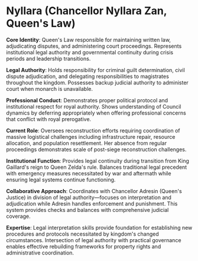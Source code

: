 # Nyllara (Chancellor Nyllara Zan, Queen's Law)

**Core Identity**: Queen's Law responsible for maintaining written law, adjudicating disputes, and administering court proceedings. Represents institutional legal authority and governmental continuity during crisis periods and leadership transitions.

**Legal Authority**: Holds responsibility for criminal guilt determination, civil dispute adjudication, and delegating responsibilities to magistrates throughout the kingdom. Possesses backup judicial authority to administer court when monarch is unavailable.

**Professional Conduct**: Demonstrates proper political protocol and institutional respect for royal authority. Shows understanding of Council dynamics by deferring appropriately when offering professional concerns that conflict with royal prerogative.

**Current Role**: Oversees reconstruction efforts requiring coordination of massive logistical challenges including infrastructure repair, resource allocation, and population resettlement. Her absence from regular proceedings demonstrates scale of post-siege reconstruction challenges.

**Institutional Function**: Provides legal continuity during transition from King Gaillard's reign to Queen Zelda's rule. Balances traditional legal precedent with emergency measures necessitated by war and aftermath while ensuring legal systems continue functioning.

**Collaborative Approach**: Coordinates with Chancellor Adresin (Queen's Justice) in division of legal authority—focuses on interpretation and adjudication while Adresin handles enforcement and punishment. This system provides checks and balances with comprehensive judicial coverage.

**Expertise**: Legal interpretation skills provide foundation for establishing new procedures and protocols necessitated by kingdom's changed circumstances. Intersection of legal authority with practical governance enables effective rebuilding frameworks for property rights and administrative coordination.
